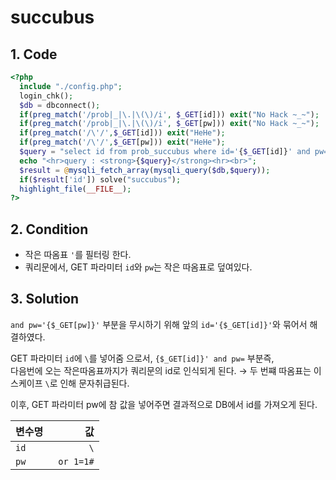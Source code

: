 # succubus

## 1. Code
```php
<?php
  include "./config.php"; 
  login_chk();
  $db = dbconnect();
  if(preg_match('/prob|_|\.|\(\)/i', $_GET[id])) exit("No Hack ~_~"); 
  if(preg_match('/prob|_|\.|\(\)/i', $_GET[pw])) exit("No Hack ~_~");
  if(preg_match('/\'/',$_GET[id])) exit("HeHe");
  if(preg_match('/\'/',$_GET[pw])) exit("HeHe");
  $query = "select id from prob_succubus where id='{$_GET[id]}' and pw='{$_GET[pw]}'"; 
  echo "<hr>query : <strong>{$query}</strong><hr><br>"; 
  $result = @mysqli_fetch_array(mysqli_query($db,$query)); 
  if($result['id']) solve("succubus"); 
  highlight_file(__FILE__); 
?>
```

## 2. Condition
- 작은 따옴표 `'`를 필터링 한다.
- 쿼리문에서, GET 파라미터 `id`와 `pw`는 작은 따옴표로 덮여있다.

## 3. Solution
`and pw='{$_GET[pw]}'` 부분을 무시하기 위해 앞의 `id='{$_GET[id]}'`와 묶어서 해결하였다.

GET 파라미터 `id`에 `\`를 넣어줌 으로서, `{$_GET[id]}' and pw=` 부분즉,<br>
다음번에 오는 작은따옴표까지가 쿼리문의 id로 인식되게 된다.
&rarr; 두 번쨰 따옴표는 이스케이프 `\`로 인해 문자취급된다.


이후, GET 파라미터 pw에 참 값을 넣어주면 결과적으로 DB에서 id를 가져오게 된다.


변수명 | 값
---|---:
`id` | `\`
`pw` | ` or 1=1#`


